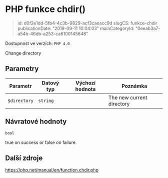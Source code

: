 PHP funkce chdir()
================================

> id: d0f2e1dd-5fb4-4c3b-9829-acf3caeacc9d
> slugCS: funkce-chdir
> publicationDate: "2019-09-11 10:04:03"
> mainCategoryId: "0eeab3a7-a54b-46db-a253-ca6100145648"

Dostupnost ve verzích: `PHP 4.0`

Change directory


Parametry
--------------

| Parametr | Datový typ | Výchozí hodnota | Poznámka |
|-----|-----|-----|-----|
| `$directory` | `string` |  | The new current directory |


Návratové hodnoty
----------------

`bool`

true on success or false on failure.

Další zdroje
------------

https://php.net/manual/en/function.chdir.php
